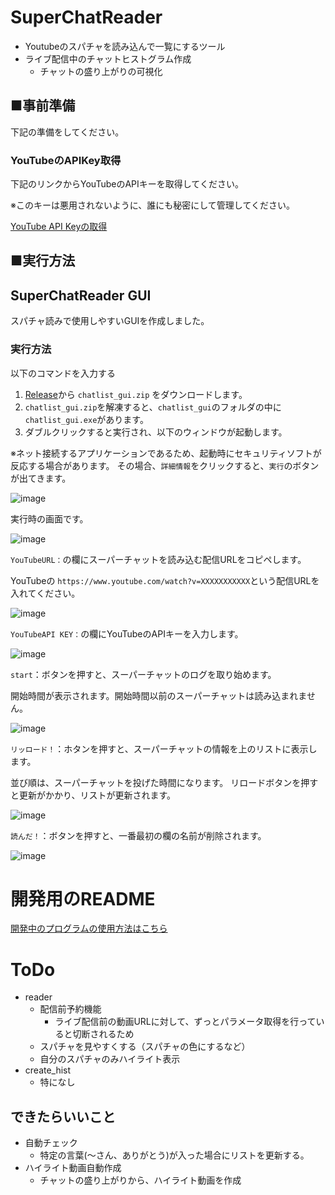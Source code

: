 # SuperChatReader

+ Youtubeのスパチャを読み込んで一覧にするツール
+ ライブ配信中のチャットヒストグラム作成
  + チャットの盛り上がりの可視化

## ■事前準備

下記の準備をしてください。

### YouTubeのAPIKey取得

下記のリンクからYouTubeのAPIキーを取得してください。

※このキーは悪用されないように、誰にも秘密にして管理してください。

[YouTube API Keyの取得](https://qiita.com/iroiro_bot/items/1016a6a439dfb8d21eca)


## ■実行方法

## SuperChatReader GUI

スパチャ読みで使用しやすいGUIを作成しました。

### 実行方法

以下のコマンドを入力する

1. [Release](https://github.com/wakaba130/SuperChatReader/releases)から `chatlist_gui.zip` をダウンロードします。
1. `chatlist_gui.zip`を解凍すると、`chatlist_gui`のフォルダの中に`chatlist_gui.exe`があります。
1. ダブルクリックすると実行され、以下のウィンドウが起動します。

※ネット接続するアプリケーションであるため、起動時にセキュリティソフトが反応する場合があります。
その場合、`詳細情報`をクリックすると、`実行`のボタンが出てきます。

![image](test/windef.jpg)

実行時の画面です。

![image](test/SuperChatReader.png)

`YouTubeURL：`の欄にスーパーチャットを読み込む配信URLをコピペします。

YouTubeの `https://www.youtube.com/watch?v=XXXXXXXXXXX`という配信URLを入れてください。

![image](test/url.jpg)

`YouTubeAPI KEY：`の欄にYouTubeのAPIキーを入力します。

![image](test/api.jpg)

`start`：ボタンを押すと、スーパーチャットのログを取り始めます。

開始時間が表示されます。開始時間以前のスーパーチャットは読み込まれません。

![image](test/start.jpg)

`リッロード！`：ホタンを押すと、スーパーチャットの情報を上のリストに表示します。

並び順は、スーパーチャットを投げた時間になります。
リロードボタンを押すと更新がかかり、リストが更新されます。

![image](test/reload.jpg)

`読んだ！`：ボタンを押すと、一番最初の欄の名前が削除されます。

![image](test/done.jpg)

# 開発用のREADME

[開発中のプログラムの使用方法はこちら](test/DEVELOP.md)

# ToDo

+ reader
  + 配信前予約機能
    + ライブ配信前の動画URLに対して、ずっとパラメータ取得を行っていると切断されるため
  + スパチャを見やすくする（スパチャの色にするなど）
  + 自分のスパチャのみハイライト表示
+ create_hist
  + 特になし

## できたらいいこと

+ 自動チェック
  + 特定の言葉(〜さん、ありがとう)が入った場合にリストを更新する。
+ ハイライト動画自動作成
  + チャットの盛り上がりから、ハイライト動画を作成
